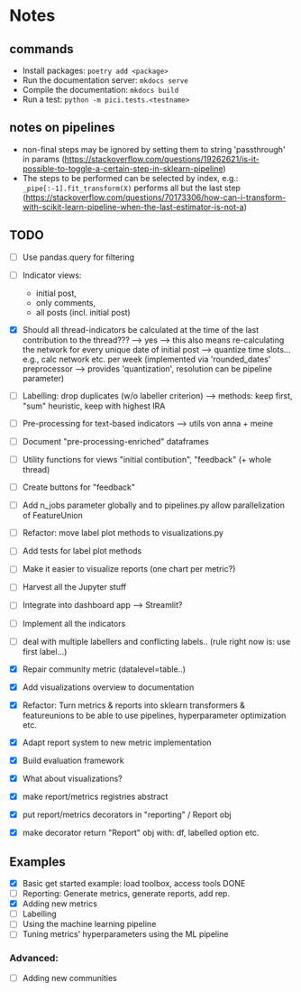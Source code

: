 # Notes

## commands

- Install packages: ``poetry add <package>``
- Run the documentation server: ``mkdocs serve``
- Compile the documentation: ``mkdocs build``
- Run a test: ``python -m pici.tests.<testname>``

## notes on pipelines

- non-final steps may be ignored by setting them to string 'passthrough' in params (https://stackoverflow.com/questions/19262621/is-it-possible-to-toggle-a-certain-step-in-sklearn-pipeline)
- The steps to be performed can be selected by index, e.g.: ``_pipe[:-1].fit_transform(X)`` performs all but the last step (https://stackoverflow.com/questions/70173306/how-can-i-transform-with-scikit-learn-pipeline-when-the-last-estimator-is-not-a)

## TODO

- [ ] Use pandas.query for filtering
- [ ] Indicator views:
  - initial post,
  - only comments,
  - all posts (incl. initial post)
- [x] Should all thread-indicators be calculated at the time of the last contribution to the thread??? --> yes --> this also means re-calculating the network for every unique date of initial post --> quantize time slots... e.g., calc network etc. per week (implemented via 'rounded_dates' preprocessor --> provides 'quantization', resolution can be pipeline parameter)
- [ ] Labelling: drop duplicates (w/o labeller criterion) --> methods: keep first, "sum" heuristic, keep with highest IRA
- [ ] Pre-processing for text-based indicators --> utils von anna + meine
- [ ] Document "pre-processing-enriched" dataframes 
- [ ] Utility functions for views "initial contibution", "feedback" (+ whole thread)
- [ ] Create buttons for "feedback"
- [ ] Add n_jobs parameter globally and to pipelines.py allow parallelization of FeatureUnion
- [ ] Refactor: move label plot methods to visualizations.py
- [ ] Add tests for label plot methods
- [ ] Make it easier to visualize reports (one chart per metric?)
- [ ] Harvest all the Jupyter stuff
- [ ] Integrate into dashboard app --> Streamlit?
- [ ] Implement all the indicators
- [ ] deal with multiple labellers and conflicting labels.. (rule right now is: use first label...)
- [x] Repair community metric (datalevel=table..)
- [x] Add visualizations overview to documentation
- [x] Refactor: Turn metrics & reports into sklearn transformers & featureunions to be able to use pipelines, hyperparameter optimization etc.
- [x] Adapt report system to new metric implementation
- [x] Build evaluation framework
- [x] What about visualizations?
- [x] make report/metrics registries abstract
- [x] put report/metrics decorators in "reporting" / Report obj
- [x] make decorator return "Report" obj with: df, labelled option etc.


## Examples

- [x] Basic get started example: load toolbox, access tools     DONE
- [ ] Reporting: Generate metrics, generate reports, add rep.
- [x] Adding new metrics
- [ ] Labelling
- [ ] Using the machine learning pipeline
- [ ] Tuning metrics' hyperparameters using the ML pipeline

### Advanced:
- [ ] Adding new communities